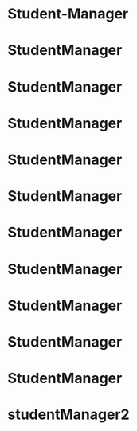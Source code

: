 # Student-Manager
# StudentManager
# StudentManager
# StudentManager
# StudentManager
# StudentManager
# StudentManager
# StudentManager
# StudentManager
# StudentManager
# StudentManager
# studentManager2

